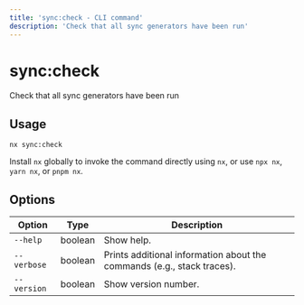 ```yaml
---
title: 'sync:check - CLI command'
description: 'Check that all sync generators have been run'
---
```


# sync:check

Check that all sync generators have been run

## Usage

```shell
nx sync:check
```

Install `nx` globally to invoke the command directly using `nx`, or use `npx nx`, `yarn nx`, or `pnpm nx`.

## Options

| Option      | Type    | Description                                                            |
| ----------- | ------- | ---------------------------------------------------------------------- |
| `--help`    | boolean | Show help.                                                             |
| `--verbose` | boolean | Prints additional information about the commands (e.g., stack traces). |
| `--version` | boolean | Show version number.                                                   |
